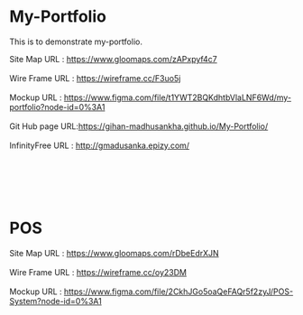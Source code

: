 # My-Portfolio
This is to demonstrate my-portfolio.

Site Map URL    : https://www.gloomaps.com/zAPxpyf4c7
<br><br>
Wire Frame URL  : https://wireframe.cc/F3uo5j
<br><br>
Mockup URL : https://www.figma.com/file/t1YWT2BQKdhtbVlaLNF6Wd/my-portfolio?node-id=0%3A1
<br><br>
Git Hub page URL:https://gihan-madhusankha.github.io/My-Portfolio/
<br><br>
InfinityFree URL : http://gmadusanka.epizy.com/

<br><br><br><br>


POS
===
Site Map URL    : https://www.gloomaps.com/rDbeEdrXJN
<br><br>
Wire Frame URL  : https://wireframe.cc/oy23DM
<br><br>
Mockup URL : https://www.figma.com/file/2CkhJGo5oaQeFAQr5f2zyJ/POS-System?node-id=0%3A1



